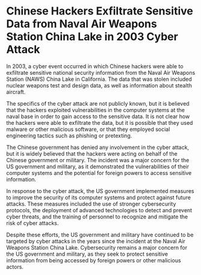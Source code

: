 Chinese Hackers Exfiltrate Sensitive Data from Naval Air Weapons Station China Lake in 2003 Cyber Attack
========================================================================================================

In 2003, a cyber event occurred in which Chinese hackers were able to exfiltrate sensitive national security information from the Naval Air Weapons Station (NAWS) China Lake in California. The data that was stolen included nuclear weapons test and design data, as well as information about stealth aircraft.

The specifics of the cyber attack are not publicly known, but it is believed that the hackers exploited vulnerabilities in the computer systems at the naval base in order to gain access to the sensitive data. It is not clear how the hackers were able to exfiltrate the data, but it is possible that they used malware or other malicious software, or that they employed social engineering tactics such as phishing or pretexting.

The Chinese government has denied any involvement in the cyber attack, but it is widely believed that the hackers were acting on behalf of the Chinese government or military. The incident was a major concern for the US government and military, as it demonstrated the vulnerabilities of their computer systems and the potential for foreign powers to access sensitive information.

In response to the cyber attack, the US government implemented measures to improve the security of its computer systems and protect against future attacks. These measures included the use of stronger cybersecurity protocols, the deployment of advanced technologies to detect and prevent cyber threats, and the training of personnel to recognize and mitigate the risk of cyber attacks.

Despite these efforts, the US government and military have continued to be targeted by cyber attacks in the years since the incident at the Naval Air Weapons Station China Lake. Cybersecurity remains a major concern for the US government and military, as they seek to protect sensitive information from being accessed by foreign powers or other malicious actors.